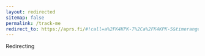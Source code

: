 ```yaml
---
layout: redirected
sitemap: false
permalink: /track-me
redirect_to: https://aprs.fi/#!call=a%2FK4KPK-7%2Ca%2FK4KPK-5&timerange=86400&tail=9700 
---
```

Redirecting
